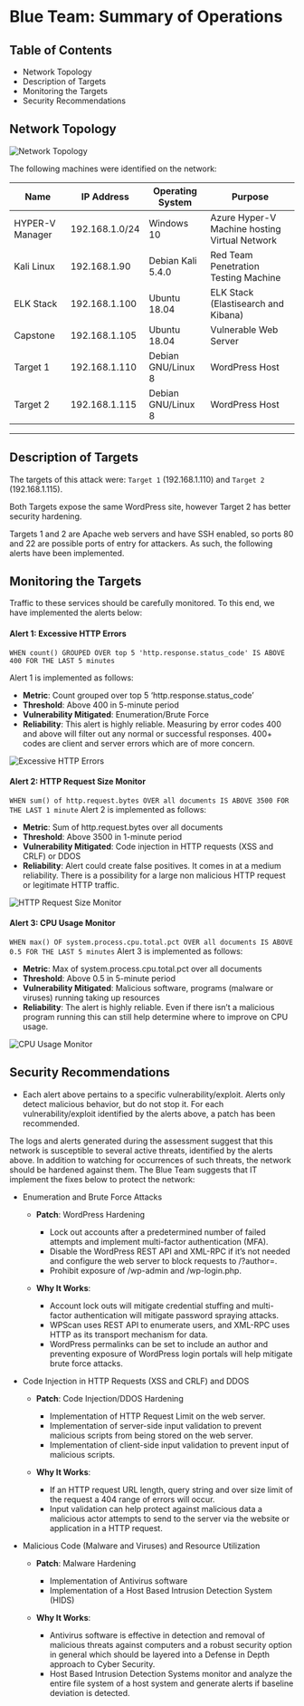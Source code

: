 # Blue Team: Summary of Operations

## Table of Contents
- Network Topology
- Description of Targets
- Monitoring the Targets
- Security Recommendations

## Network Topology

![Network Topology](Images/Red_vs_Blue_Team_Network_Diagram.png)

The following machines were identified on the network:

| Name            	| IP Address     	| Operating System   	| Purpose                                       	|
|-----------------	|----------------	|--------------------	|-----------------------------------------------	|
| HYPER-V Manager 	| 192.168.1.0/24 	| Windows 10         	| Azure Hyper-V Machine hosting Virtual Network 	|
| Kali Linux      	| 192.168.1.90   	| Debian Kali 5.4.0  	| Red Team Penetration Testing Machine          	|
| ELK Stack       	| 192.168.1.100  	| Ubuntu 18.04       	| ELK Stack (Elastisearch and Kibana)           	|
| Capstone        	| 192.168.1.105  	| Ubuntu 18.04       	| Vulnerable Web Server                         	|
| Target 1        	| 192.168.1.110  	| Debian GNU/Linux 8 	| WordPress Host                                	|
| Target 2        	| 192.168.1.115  	| Debian GNU/Linux 8 	| WordPress Host                                	|

---

## Description of Targets

The targets of this attack were: `Target 1` (192.168.1.110) and `Target 2` (192.168.1.115).

Both Targets expose the same WordPress site, however Target 2 has better security hardening.

Targets 1 and 2 are Apache web servers and have SSH enabled, so ports 80 and 22 are possible ports of entry for attackers. As such, the following alerts have been implemented.

## Monitoring the Targets

Traffic to these services should be carefully monitored. To this end, we have implemented the alerts below:

#### **Alert 1: Excessive HTTP Errors**
`WHEN count() GROUPED OVER top 5 'http.response.status_code' IS ABOVE 400 FOR THE LAST 5 minutes`

Alert 1 is implemented as follows:
  - **Metric**: Count grouped over top 5 ‘http.response.status_code’
  - **Threshold**: Above 400 in 5-minute period
  - **Vulnerability Mitigated**: Enumeration/Brute Force
  - **Reliability**: This alert is highly reliable. Measuring by error codes 400 and above will filter out any normal or successful responses. 400+ codes are client and server errors which are of more concern.

![Excessive HTTP Errors](Images/HTTP_error_alert.png)

#### **Alert 2: HTTP Request Size Monitor**
`WHEN sum() of http.request.bytes OVER all documents IS ABOVE 3500 FOR THE LAST 1 minute`
Alert 2 is implemented as follows:
  - **Metric**: Sum of http.request.bytes over all documents
  - **Threshold**: Above 3500 in 1-minute period
  - **Vulnerability Mitigated**: Code injection in HTTP requests (XSS and CRLF) or DDOS
  - **Reliability**: Alert could create false positives. It comes in at a medium reliability. There is a possibility for a large non malicious HTTP request or legitimate HTTP traffic.

![HTTP Request Size Monitor](Images/HTTP_requests_alert.png)

#### **Alert 3: CPU Usage Monitor**
`WHEN max() OF system.process.cpu.total.pct OVER all documents IS ABOVE 0.5 FOR THE LAST 5 minutes`
Alert 3 is implemented as follows:
  - **Metric**: Max of system.process.cpu.total.pct over all documents
  - **Threshold**: Above 0.5 in 5-minute period
  - **Vulnerability Mitigated**: Malicious software, programs (malware or viruses) running taking up resources
  - **Reliability**: The alert is highly reliable. Even if there isn’t a malicious program running this can still help determine where to improve on CPU usage.

![CPU Usage Monitor](Images/CPU_alert.png)

## Security Recommendations
- Each alert above pertains to a specific vulnerability/exploit. Alerts only detect malicious behavior, but do not stop it. For each vulnerability/exploit identified by the alerts above, a patch has been recommended.

The logs and alerts generated during the assessment suggest that this network is susceptible to several active threats, identified by the alerts above. In addition to watching for occurrences of such threats, the network should be hardened against them. The Blue Team suggests that IT implement the fixes below to protect the network:

- Enumeration and Brute Force Attacks
  - **Patch**: WordPress Hardening
    - Lock out accounts after a predetermined number of failed attempts and implement multi-factor authentication (MFA).
    - Disable the WordPress REST API and XML-RPC if it’s not needed and configure the web server to block requests to /?author=<number>.
    - Prohibit exposure of /wp-admin and /wp-login.php.

  - **Why It Works**:
    - Account lock outs will mitigate credential stuffing and multi-factor authentication will mitigate password spraying attacks.
    - WPScan uses REST API to enumerate users, and XML-RPC uses HTTP as its transport mechanism for data.
    - WordPress permalinks can be set to include an author and preventing exposure of WordPress login portals will help mitigate brute force attacks.

- Code Injection in HTTP Requests (XSS and CRLF) and DDOS
  - **Patch**: Code Injection/DDOS Hardening
    - Implementation of HTTP Request Limit on the web server.
    - Implementation of server-side input validation to prevent malicious scripts from being stored on the web server.
    - Implementation of client-side input validation to prevent input of malicious scripts.

  - **Why It Works**:
    - If an HTTP request URL length, query string and over size limit of the request a 404 range of errors will occur.
    - Input validation can help protect against malicious data a malicious actor attempts to send to the server via the website or application in a HTTP request.

- Malicious Code (Malware and Viruses) and Resource Utilization
  - **Patch**: Malware Hardening
    - Implementation of Antivirus software
    - Implementation of a Host Based Intrusion Detection System (HIDS)

  - **Why It Works**:
    - Antivirus software is effective in detection and removal of malicious threats against computers and a robust security option in general which should be layered into a Defense in Depth approach to Cyber Security.
    - Host Based Intrusion Detection Systems monitor and analyze the entire file system of a host system and generate alerts if baseline deviation is detected.